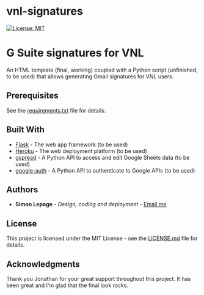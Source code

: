 # vnl-signatures
[![License: MIT](https://img.shields.io/badge/License-MIT-yellow.svg)](https://opensource.org/licenses/MIT)

# G Suite signatures for VNL

An HTML template (final, working) coupled with a Python script (unfinished, to be used) that allows generating Gmail signatures for VNL users.

## Prerequisites

See the [requirements.txt](requirements.txt) file for details.

## Built With

* [Flask](https://github.com/pallets/flask) - The web app framework (to be used)
* [Heroku](https://www.heroku.com/) - The web deployment platform (to be used)
* [gspread](https://github.com/burnash/gspread) - A Python API to access and edit Google Sheets data (to be used)
* [google-auth](https://github.com/googleapis/google-auth-library-python) - A Python API to authenticate to Google APIs (to be used)

## Authors

* **Simon Lepage** - *Design, coding and deployment* - [Email me](mailto:pro.simonlepage@gmail.com)

## License

This project is licensed under the MIT License - see the [LICENSE.md](LICENSE.md) file for details.

## Acknowledgments

Thank you Jonathan for your great support throughout this project. It has been great and I'm glad that the final look rocks.
